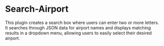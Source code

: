 # Search-Airport
This plugin creates a search box where users can enter two or more letters. It searches through JSON data for airport names and displays matching results in a dropdown menu, allowing users to easily select their desired airport.
